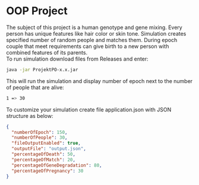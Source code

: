 # OOP Project
The subject of this project is a human genotype and gene mixing. Every person has unique features like hair color or skin tone. Simulation creates specified number of random people and matches them. During epoch couple that meet requirements can give birth to a new person with combined features of its parents. <br/>
To run simulation download files from Releases and enter: <br/>
```bash
java -jar ProjektPO-x.x.jar
```
This will run the simulation and display number of epoch next to the number of people that are alive: <br/>
```bash
1 => 30
```
To customize your simulation create file application.json with JSON structure as below: <br/>
```json
{
  "numberOfEpoch": 150,
  "numberOfPeople": 30,
  "fileOutputEnabled": true,
  "outputFile": "output.json",
  "percentageOfDeath": 50,
  "percentageOfMatch": 20,
  "percentageOfGeneDegradation": 80,
  "percentageOfPregnancy": 30
}
```

